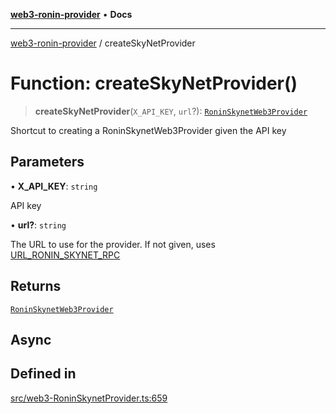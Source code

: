 [**web3-ronin-provider**](../README.md) • **Docs**

***

[web3-ronin-provider](../globals.md) / createSkyNetProvider

# Function: createSkyNetProvider()

> **createSkyNetProvider**(`X_API_KEY`, `url`?): [`RoninSkynetWeb3Provider`](../classes/RoninSkynetWeb3Provider.md)

Shortcut to creating a RoninSkynetWeb3Provider given the API key

## Parameters

• **X\_API\_KEY**: `string`

API key

• **url?**: `string`

The URL to use for the provider. If not given, uses [URL_RONIN_SKYNET_RPC](../variables/URL_RONIN_SKYNET_RPC.md)

## Returns

[`RoninSkynetWeb3Provider`](../classes/RoninSkynetWeb3Provider.md)

## Async

## Defined in

[src/web3-RoninSkynetProvider.ts:659](https://github.com/chuacw/web3-ronin-provider/blob/7251b9677bbb79d30e6a4204bfabcc38fab6aa15/src/web3-RoninSkynetProvider.ts#L659)
